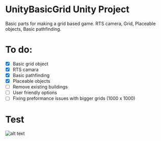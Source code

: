 # UnityBasicGrid Unity Project

Basic parts for making a grid based game. RTS camera, Grid, Placeable objects, Basic pathfinding.

# To do:

- [x] Basic grid object
- [x] RTS camara
- [x] Basic pathfinding
- [x] Placeable objects
- [ ] Remove existing buildings
- [ ] User friendly options
- [ ] Fixing preformance issues with bigger grids (1000 x 1000)

# Test

![alt text](https://github.com/frisoobbema/UnityBasicGrid/blob/master/Images/image1.png?raw=true)